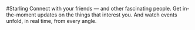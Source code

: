 #Starling
Connect with your friends — and other fascinating people. Get in-the-moment updates on the things that interest you.
And watch events unfold, in real time, from every angle.